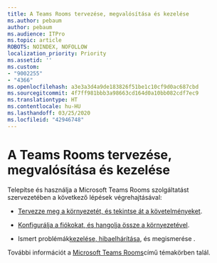 ```yaml
---
title: A Teams Rooms tervezése, megvalósítása és kezelése
ms.author: pebaum
author: pebaum
ms.audience: ITPro
ms.topic: article
ROBOTS: NOINDEX, NOFOLLOW
localization_priority: Priority
ms.assetid: ''
ms.custom:
- "9002255"
- "4366"
ms.openlocfilehash: a3e3a3d4a9de183826f51be1c10cf9d0ac687cbd
ms.sourcegitcommit: 4f7ff981bbb3a98663cd164d0a10bb082cdf7ec9
ms.translationtype: HT
ms.contentlocale: hu-HU
ms.lasthandoff: 03/25/2020
ms.locfileid: "42946748"
---
```

# <a name="plan-deploy-and-manage-teams-rooms"></a>A Teams Rooms tervezése, megvalósítása és kezelése

Telepítse és használja a Microsoft Teams Rooms szolgáltatást szervezetében a következő lépések végrehajtásával: 

- [Tervezze meg a környezetét, és tekintse át a követelményeket](https://docs.microsoft.com/microsoftteams/rooms/rooms-plan).

- [Konfigurálja a fiókokat, és hangolja össze a környezetével](https://docs.microsoft.com/microsoftteams/rooms/rooms-deploy).

- Ismert problémák[kezelése, hibaelhárítása](https://docs.microsoft.com/microsoftteams/rooms/rooms-manage#troubleshooting), és megismerése [](https://docs.microsoft.com/microsoftteams/rooms/known-issues). 

További információt a [Microsoft Teams Rooms](https://docs.microsoft.com/microsoftteams/rooms/)című témakörben talál.
